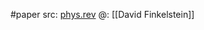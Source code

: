 #paper 
src: [phys.rev](https://journals.aps.org/pr/abstract/10.1103/PhysRev.110.965) 
@: [[David Finkelstein]] 

